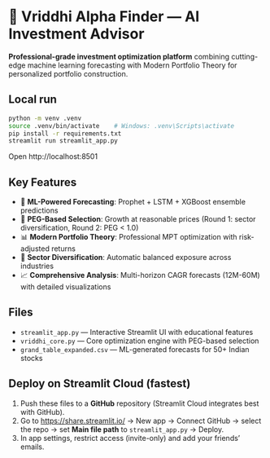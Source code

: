 # 🌟 Vriddhi Alpha Finder — AI Investment Advisor

**Professional-grade investment optimization platform** combining cutting-edge machine learning forecasting with Modern Portfolio Theory for personalized portfolio construction.

## Local run

```bash
python -m venv .venv
source .venv/bin/activate    # Windows: .venv\Scripts\activate
pip install -r requirements.txt
streamlit run streamlit_app.py
```

Open http://localhost:8501

## Key Features
- 🔬 **ML-Powered Forecasting**: Prophet + LSTM + XGBoost ensemble predictions
- 🎯 **PEG-Based Selection**: Growth at reasonable prices (Round 1: sector diversification, Round 2: PEG < 1.0)
- 📊 **Modern Portfolio Theory**: Professional MPT optimization with risk-adjusted returns
- 🏢 **Sector Diversification**: Automatic balanced exposure across industries
- 📈 **Comprehensive Analysis**: Multi-horizon CAGR forecasts (12M-60M) with detailed visualizations

## Files
- `streamlit_app.py` — Interactive Streamlit UI with educational features
- `vriddhi_core.py` — Core optimization engine with PEG-based selection
- `grand_table_expanded.csv` — ML-generated forecasts for 50+ Indian stocks

## Deploy on Streamlit Cloud (fastest)
1. Push these files to a **GitHub** repository (Streamlit Cloud integrates best with GitHub).
2. Go to https://share.streamlit.io/ → New app → Connect GitHub → select the repo → set **Main file path** to `streamlit_app.py` → Deploy.
3. In app settings, restrict access (invite-only) and add your friends’ emails.

